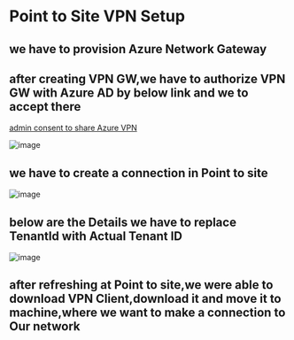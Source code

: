 # Point to Site VPN Setup

## we have to provision Azure Network Gateway

## after creating VPN GW,we have to authorize VPN GW with Azure AD by below link and we to accept there

[admin consent to share Azure VPN](https://login.microsoftonline.com/common/oauth2/authorize?client_id=41b23e61-6c1e-4545-b367-cd054e0ed4b4&response_type=code&redirect_uri=https://portal.azure.com&nonce=1234&prompt=admin_consent)

![image](https://github.com/sgrthati/Az.Implementation/assets/101870480/c83db2d9-3407-41c1-b76d-b46f37383345)

## we have to create a connection in Point to site

![image](https://github.com/sgrthati/Az.Implementation/assets/101870480/629584cc-689d-4f0d-a14c-f0e27c9c8ae6)

## below are the Details we have to replace TenantId with Actual Tenant ID

![image](https://github.com/sgrthati/Az.Implementation/assets/101870480/1f39719c-52dd-4f04-a585-7c98517c809e)

## after refreshing at Point to site,we were able to download VPN Client,download it and move it to machine,where we want to make a connection to Our network

